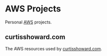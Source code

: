 # AWS Projects

Personal [AWS](https://aws.amazon.com) projects.

## curtisshoward.com

The AWS resources used by [curtisshoward.com](https://curtisshoward.com).

